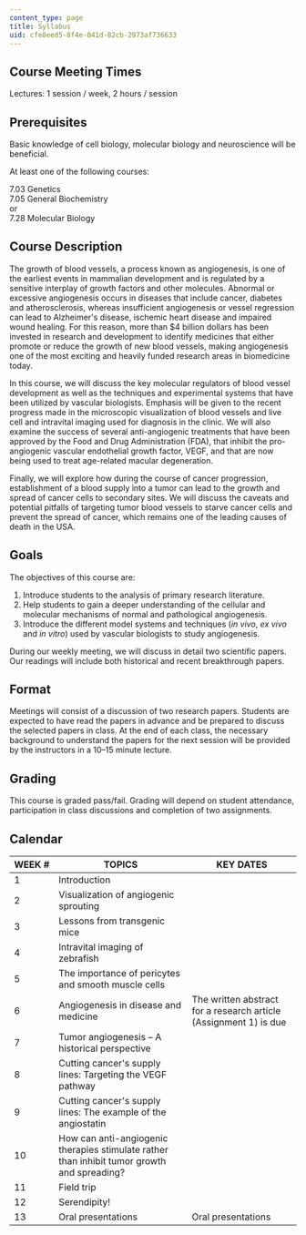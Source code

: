 ```yaml
---
content_type: page
title: Syllabus
uid: cfe8eed5-8f4e-041d-82cb-2973af736633
---
```


Course Meeting Times
--------------------

Lectures: 1 session / week, 2 hours / session

Prerequisites
-------------

Basic knowledge of cell biology, molecular biology and neuroscience will be beneficial.

At least one of the following courses:

7.03 Genetics  
7.05 General Biochemistry  
or  
7.28 Molecular Biology

Course Description
------------------

The growth of blood vessels, a process known as angiogenesis, is one of the earliest events in mammalian development and is regulated by a sensitive interplay of growth factors and other molecules. Abnormal or excessive angiogenesis occurs in diseases that include cancer, diabetes and atherosclerosis, whereas insufficient angiogenesis or vessel regression can lead to Alzheimer's disease, ischemic heart disease and impaired wound healing. For this reason, more than $4 billion dollars has been invested in research and development to identify medicines that either promote or reduce the growth of new blood vessels, making angiogenesis one of the most exciting and heavily funded research areas in biomedicine today.

In this course, we will discuss the key molecular regulators of blood vessel development as well as the techniques and experimental systems that have been utilized by vascular biologists. Emphasis will be given to the recent progress made in the microscopic visualization of blood vessels and live cell and intravital imaging used for diagnosis in the clinic. We will also examine the success of several anti-angiogenic treatments that have been approved by the Food and Drug Administration (FDA), that inhibit the pro-angiogenic vascular endothelial growth factor, VEGF, and that are now being used to treat age-related macular degeneration.

Finally, we will explore how during the course of cancer progression, establishment of a blood supply into a tumor can lead to the growth and spread of cancer cells to secondary sites. We will discuss the caveats and potential pitfalls of targeting tumor blood vessels to starve cancer cells and prevent the spread of cancer, which remains one of the leading causes of death in the USA.

Goals
-----

The objectives of this course are:

1.  Introduce students to the analysis of primary research literature.
2.  Help students to gain a deeper understanding of the cellular and molecular mechanisms of normal and pathological angiogenesis.
3.  Introduce the different model systems and techniques (_in vivo_, _ex vivo_ and _in vitro_) used by vascular biologists to study angiogenesis.

During our weekly meeting, we will discuss in detail two scientific papers. Our readings will include both historical and recent breakthrough papers.

Format
------

Meetings will consist of a discussion of two research papers. Students are expected to have read the papers in advance and be prepared to discuss the selected papers in class. At the end of each class, the necessary background to understand the papers for the next session will be provided by the instructors in a 10–15 minute lecture.

Grading
-------

This course is graded pass/fail. Grading will depend on student attendance, participation in class discussions and completion of two assignments.

Calendar
--------

| WEEK # | TOPICS | KEY DATES |
| --- | --- | --- |
| 1 | Introduction | &nbsp; |
| 2 | Visualization of angiogenic sprouting | &nbsp; |
| 3 | Lessons from transgenic mice | &nbsp; |
| 4 | Intravital imaging of zebrafish | &nbsp; |
| 5 | The importance of pericytes and smooth muscle cells | &nbsp; |
| 6 | Angiogenesis in disease and medicine | The written abstract for a research article (Assignment 1) is due |
| 7 | Tumor angiogenesis – A historical perspective | &nbsp; |
| 8 | Cutting cancer's supply lines: Targeting the VEGF pathway | &nbsp; |
| 9 | Cutting cancer's supply lines: The example of the angiostatin | &nbsp; |
| 10 | How can anti-angiogenic therapies stimulate rather than inhibit tumor growth and spreading? | &nbsp; |
| 11 | Field trip | &nbsp; |
| 12 | Serendipity! | &nbsp; |
| 13 | Oral presentations | Oral presentations